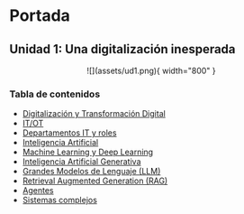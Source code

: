 # Portada

## Unidad 1: Una digitalización inesperada

<center>
![](assets/ud1.png){ width="800" }
</center>

### Tabla de contenidos

* [Digitalización y Transformación Digital](digitalizacion.md)
* [IT/OT](it-ot.md)
* [Departamentos IT y roles](departamentos-it.md)
* [Inteligencia Artificial](ia.md)
* [Machine Learning y Deep Learning](ml-dl.md)
* [Inteligencia Artificial Generativa](iag.md)
* [Grandes Modelos de Lenguaje (LLM)](llm.md)
* [Retrieval Augmented Generation (RAG)](rag.md)
* [Agentes](agentes.md)
* [Sistemas complejos](sistemas-complejos.md)